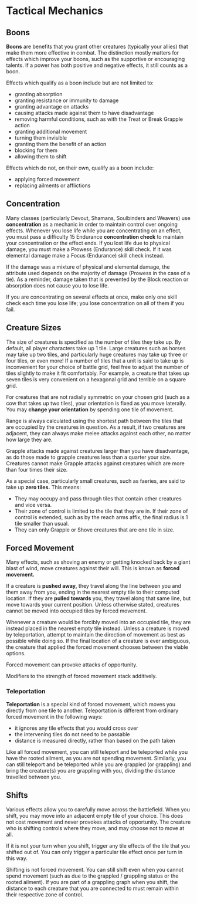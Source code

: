 # Tactical Mechanics

## Boons

**Boons** are benefits that you grant other creatures (typically your allies) that make them more effective in combat.
The distinction mostly matters for effects which improve your boons, such as the supportive or encouraging talents.
If a power has both positive and negative effects, it still counts as a boon.

Effects which qualify as a boon include but are not limited to:

- granting absorption
- granting resistance or immunity to damage
- granting advantage on attacks
- causing attacks made against them to have disadvantage
- removing harmful conditions, such as with the Treat or Break Grapple action
- granting additional movement
- turning them invisible
- granting them the benefit of an action
- blocking for them
- allowing them to shift

Effects which do not, on their own, qualify as a boon include:

- applying forced movement
- replacing ailments or afflictions

## Concentration

Many classes (particularly Devout, Shamans, Soulbinders and Weavers) use **concentration** as a mechanic in order to maintain control over ongoing effects. Whenever you lose life while you are concentrating on an effect, you must pass a difficulty 15 Endurance **concentration check** to maintain your concentration or the effect ends.
If you lost life due to physical damage, you must make a Prowess (Endurance) skill check.
If it was elemental damage make a Focus (Endurance) skill check instead.

If the damage was a mixture of physical and elemental damage, the attribute used depends on the majority of damage (Prowess in the case of a tie).
As a reminder, damage taken that is prevented by the Block reaction or absorption does not cause you to lose life.

If you are concentrating on several effects at once, make only one skill check each time you lose life; you lose concentration on all of them if you fail.

## Creature Sizes

The size of creatures is specified as the number of tiles they take up.
By default, all player characters take up 1 tile.
Large creatures such as horses may take up two tiles, and particularly huge creatures may take up three or four tiles, or even more!
If a number of tiles that a unit is said to take up is inconvenient for your choice of battle grid, feel free to adjust the number of tiles slightly to make it fit comfortably.
For example, a creature that takes up seven tiles is very convenient on a hexagonal grid and terrible on a square grid.

For creatures that are not radially symmetric on your chosen grid (such as a cow that takes up two tiles), your orientation is fixed as you move laterally. You may **change your orientation** by spending one tile of movement.

Range is always calculated using the shortest path between the tiles that are occupied by the creatures in question. As a result, if two creatures are adjacent, they can always make melee attacks against each other, no matter how large they are.

Grapple attacks made against creatures larger than you have disadvantage, as do those made to grapple creatures less than a quarter your size.
Creatures cannot make Grapple attacks against creatures which are more than four times their size.

As a special case, particularly small creatures, such as faeries, are said to take up **zero tiles.** This means:

- They may occupy and pass through tiles that contain other creatures and vice versa.
- Their zone of control is limited to the tile that they are in. If their zone of control is extended, such as by the reach arms affix, the final radius is 1 tile smaller than usual.
- They can only Grapple or Shove creatures that are one tile in size.

## Forced Movement

Many effects, such as shoving an enemy or getting knocked back by a giant blast of wind, move creatures against their will. This is known as **forced movement.**

If a creature is **pushed away,** they travel along the line between you and them away from you, ending in the nearest empty tile to their computed location. If they are **pulled towards** you, they travel along that same line, but move towards your current position. Unless otherwise stated, creatures cannot be moved into occupied tiles by forced movement.

Whenever a creature would be forcibly moved into an occupied tile, they are instead placed in the nearest empty tile instead. Unless a creature is moved by teleportation, attempt to maintain the direction of movement as best as possible while doing so. If the final location of a creature is ever ambiguous, the creature that applied the forced movement chooses between the viable options.

Forced movement can provoke attacks of opportunity.

Modifiers to the strength of forced movement stack additively.

### Teleportation

**Teleportation** is a special kind of forced movement, which moves you directly from one tile to another. Teleportation is different from ordinary forced movement in the following ways:

- it ignores any tile effects that you would cross over
- the intervening tiles do not need to be passable
- distance is measured directly, rather than based on the path taken

Like all forced movement, you can still teleport and be teleported while you have the rooted ailment, as you are not spending movement.
Similarly, you can still teleport and be teleported while you are grappled (or grappling) and bring the creature(s) you are grappling with you, dividing the distance travelled between you.

## Shifts

Various effects allow you to carefully move across the battlefield. When you shift, you may move into an adjacent empty tile of your choice. This does not cost movement and never provokes attacks of opportunity. The creature who is shifting controls where they move, and may choose not to move at all.

If it is not your turn when you shift, trigger any tile effects of the tile that you shifted out of.
You can only trigger a particular tile effect once per turn in this way.

Shifting is not forced movement. You can still shift even when you cannot spend movement (such as due to the grappled / grappling status or the rooted ailment). If you are part of a grappling graph when you shift, the distance to each creature that you are connected to must remain within their respective zone of control.
